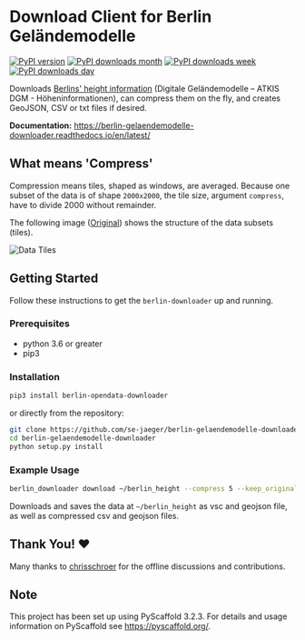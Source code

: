 
# Download Client for Berlin Geländemodelle

[![PyPI version](https://badge.fury.io/py/berlin-opendata-downloader.svg)](https://badge.fury.io/py/berlin-opendata-downloader) [![PyPI downloads month](https://img.shields.io/pypi/dm/berlin-opendata-downloader.svg)](https://img.shields.io/pypi/dm/berlin-opendata-downloader.svg) [![PyPI downloads week](https://img.shields.io/pypi/dw/berlin-opendata-downloader.svg)](https://img.shields.io/pypi/dw/berlin-opendata-downloader.svg) [![PyPI downloads day](https://img.shields.io/pypi/dd/berlin-opendata-downloader.svg)](https://img.shields.io/pypi/dm/berlin-opendata-downloader.svg) 

Downloads [Berlins' height information](https://www.stadtentwicklung.berlin.de/geoinformation/landesvermessung/atkis/de/dgm.shtml) (Digitale Geländemodelle – ATKIS DGM - Höheninformationen), can compress them on the fly, and creates GeoJSON, CSV or txt files if desired.

**Documentation:** https://berlin-gelaendemodelle-downloader.readthedocs.io/en/latest/


## What means 'Compress'

Compression means tiles, shaped as windows, are averaged. Because one subset of the data is of shape `2000x2000`, the tile size, argument `compress`, have to divide 2000 without remainder.

The following image ([Original](http://fbarc.stadt-berlin.de/FIS_Broker_Atom//Blattschnitte/2X2_EPSG_25833.gif)) shows the structure of the data subsets (tiles).

![Data Tiles](http://fbarc.stadt-berlin.de/FIS_Broker_Atom//Blattschnitte/2X2_EPSG_25833.gif)


## Getting Started

Follow these instructions to get the `berlin-downloader` up and running.


### Prerequisites

- python 3.6 or greater
- pip3


### Installation

```bash
pip3 install berlin-opendata-downloader
```

or directly from the repository:

```bash
git clone https://github.com/se-jaeger/berlin-gelaendemodelle-downloader
cd berlin-gelaendemodelle-downloader
python setup.py install
```


### Example Usage

```bash
berlin_downloader download ~/berlin_height --compress 5 --keep_original --file-format csv --file-format geojson
```

Downloads and saves the data at `~/berlin_height` as vsc and geojson file, as well as compressed csv and geojson files.


## Thank You! :heart:

Many thanks to [chrisschroer](https://github.com/chrisschroer) for the offline discussions and contributions.


## Note

This project has been set up using PyScaffold 3.2.3. For details and usage
information on PyScaffold see https://pyscaffold.org/.
